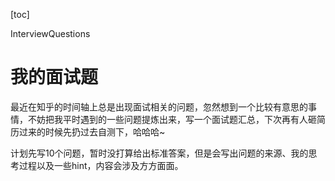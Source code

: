 [toc]

<div id="tags">InterviewQuestions</div>

# 我的面试题

最近在知乎的时间轴上总是出现面试相关的问题，忽然想到一个比较有意思的事情，不妨把我平时遇到的一些问题提炼出来，写一个面试题汇总，下次再有人砸简历过来的时候先扔过去自测下，哈哈哈~

计划先写10个问题，暂时没打算给出标准答案，但是会写出问题的来源、我的思考过程以及一些hint，内容会涉及方方面面。